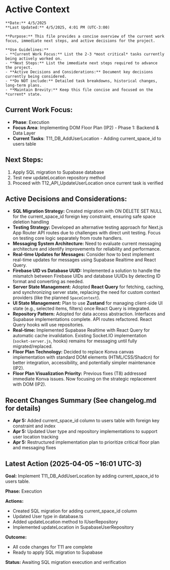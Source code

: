 # Active Context
```guidance
**Date:** 4/5/2025
**Last Updated:** 4/5/2025, 4:01 PM (UTC-3:00)

**Purpose:** This file provides a concise overview of the current work focus, immediate next steps, and active decisions for the project.

**Use Guidelines:**
- **Current Work Focus:** List the 2-3 *most critical* tasks currently being actively worked on.
- **Next Steps:** List the immediate next steps required to advance the project.
- **Active Decisions and Considerations:** Document key decisions currently being considered.
- **Do NOT include:** Detailed task breakdowns, historical changes, long-term plans.
- **Maintain Brevity:** Keep this file concise and focused on the *current* state.
```

## Current Work Focus:
- **Phase**: Execution
- **Focus Area**: Implementing DOM Floor Plan (IP2) - Phase 1: Backend & Data Layer
- **Current Tasks**: T11_DB_AddUserLocation - Adding current_space_id to users table

## Next Steps:
1. Apply SQL migration to Supabase database
2. Test new updateLocation repository method
3. Proceed with T12_API_UpdateUserLocation once current task is verified

## Active Decisions and Considerations:
- **SQL Migration Strategy:** Created migration with ON DELETE SET NULL for the current_space_id foreign key constraint, ensuring safe space deletion handling
- **Testing Strategy:** Developed an alternative testing approach for Next.js App Router API routes due to challenges with direct unit testing. Focus on testing core logic separately from route handlers.
- **Messaging System Architecture:** Need to evaluate current messaging architecture and identify improvements for reliability and performance.
- **Real-time Updates for Messages:** Consider how to best implement real-time updates for messages using Supabase Realtime and React Query.
- **Firebase UID vs Database UUID:** Implemented a solution to handle the mismatch between Firebase UIDs and database UUIDs by detecting ID format and converting as needed.
- **Server State Management:** Adopted **React Query** for fetching, caching, and synchronizing server state, replacing the need for custom context providers (like the planned `SpaceContext`).
- **UI State Management:** Plan to use **Zustand** for managing client-side UI state (e.g., selected items, filters) once React Query is integrated.
- **Repository Pattern:** Adopted for data access abstraction. Interfaces and Supabase implementations complete. API routes refactored. React Query hooks will use repositories.
- **Real-time:** Implemented Supabase Realtime with React Query for automatic cache invalidation. Existing Socket.IO implementation (`socket-server.js`, hooks) remains for messaging until fully migrated/replaced.
- **Floor Plan Technology:** Decided to replace Konva canvas implementation with standard DOM elements (HTML/CSS/Shadcn) for better integration, accessibility, and potentially simpler maintenance (IP2).
- **Floor Plan Visualization Priority:** Previous fixes (T8) addressed immediate Konva issues. Now focusing on the strategic replacement with DOM (IP2).

## Recent Changes Summary (See changelog.md for details)
- **Apr 5:** Added current_space_id column to users table with foreign key constraint and index
- **Apr 5:** Updated User type and repository implementations to support user location tracking
- **Apr 5:** Restructured implementation plan to prioritize critical floor plan and messaging fixes

## Latest Action (2025-04-05 ~16:01 UTC-3)

**Goal:** Implement T11_DB_AddUserLocation by adding current_space_id to users table.

**Phase:** Execution

**Actions:**
- Created SQL migration for adding current_space_id column
- Updated User type in database.ts
- Added updateLocation method to IUserRepository
- Implemented updateLocation in SupabaseUserRepository

**Outcome:**
- All code changes for T11 are complete
- Ready to apply SQL migration to Supabase

**Status:** Awaiting SQL migration execution and verification
